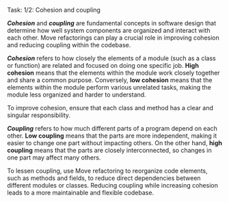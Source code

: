 Task: 1/2: Cohesion and coupling

_**Cohesion**_ and _**coupling**_ are fundamental concepts in software design that determine how well system components 
are organized and interact with each other. Move refactorings can play a crucial role in improving
cohesion and reducing coupling within the codebase.

**_Cohesion_** refers to how closely the elements of a module (such as a class or function) are related and focused on doing
one
specific job.
**High cohesion** means that the elements within the module work closely together and share a common purpose.
Conversely, **low cohesion** means that the elements within the module perform various
unrelated tasks, making the module less organized and harder to understand.

To improve cohesion, ensure that each class and method has a clear and singular responsibility.

_**Coupling**_ refers to how much different parts of a program depend on each other.
**Low coupling** means that the parts are more independent, making it easier to change one part without
impacting others.
On the other hand, **high coupling** means that the parts are closely interconnected, so changes in one part may affect
many others.

To lessen coupling, use Move refactoring to reorganize code elements, such as methods and fields, to reduce direct
dependencies between different modules or classes.
Reducing coupling while increasing cohesion leads to a more maintainable and flexible codebase.
